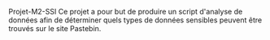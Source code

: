 Projet-M2-SSI
Ce projet a pour but de produire un script d'analyse de données afin de déterminer quels types de données sensibles peuvent être trouvés sur le site Pastebin.
